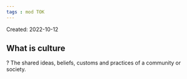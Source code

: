```yaml
---
tags : mod TOK
---
```

Created: 2022-10-12 

## What is culture
?
The shared ideas, beliefs, customs and practices of a community or society.
<!--SR:!2023-01-14,3,250-->
